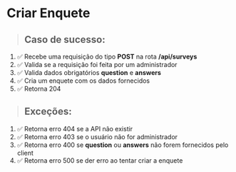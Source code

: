 # Criar Enquete

> ## Caso de sucesso:

1. ✅ Recebe uma requisição do tipo **POST** na rota **/api/surveys**
1. ✅ Valida se a requisição foi feita por um administrador
1. ✅ Valida dados obrigatórios **question** e **answers**
1. ✅ Cria um enquete com os dados fornecidos
1. ✅ Retorna 204

> ## Exceções:

1. ✅ Retorna erro 404 se a API não existir
1. ✅ Retorna erro 403 se o usuário não for administrador
1. ✅ Retorna erro 400 se **question** ou **answers** não forem fornecidos pelo client
1. ✅ Retorna erro 500 se der erro ao tentar criar a enquete